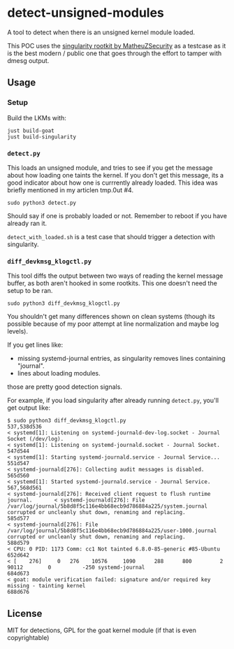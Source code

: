 # detect-unsigned-modules

A tool to detect when there is an unsigned kernel module loaded.

This POC uses the [singularity rootkit by MatheuZSecurity](https://github.com/MatheuZSecurity/Singularity/tree/main)
as a testcase as it is the best modern / public one that goes through the effort
to tamper with dmesg output.

## Usage

### Setup

Build the LKMs with:
```
just build-goat
just build-singularity
```

### `detect.py`

This loads an unsigned module, and tries to see if you get the message about
how loading one taints the kernel.
If you don't get this message, its a good indicator about how one is currrently
already loaded.
This idea was briefly mentioned in my articlen tmp.0ut #4.

```
sudo python3 detect.py
```

Should say if one is probably loaded or not.
Remember to reboot if you have already ran it.

`detect_with_loaded.sh` is a test case that should trigger a detection with
singularity.

### `diff_devkmsg_klogctl.py`

This tool diffs the output between two ways of reading the kernel message
buffer, as both aren't hooked in some rootkits.
This one doesn't need the setup to be ran.

```
sudo python3 diff_devkmsg_klogctl.py
```

You shouldn't get many differences shown on clean systems (though its possible
because of my poor attempt at line normalization and maybe log levels).

If you get lines like:
* missing systemd-journal entries, as singularity removes lines containing
  "journal".
* lines about loading modules.

those are pretty good detection signals.

For example, if you load singularity after already running `detect.py`, you'll
get output like:

```
$ sudo python3 diff_devkmsg_klogctl.py
537,538d536                                                                      < systemd[1]: Listening on systemd-journald-dev-log.socket - Journal Socket (/dev/log).
< systemd[1]: Listening on systemd-journald.socket - Journal Socket.             547d544                                                                          < systemd[1]: Starting systemd-journald.service - Journal Service...
551d547                                                                          < systemd-journald[276]: Collecting audit messages is disabled.                  565d560
< systemd[1]: Started systemd-journald.service - Journal Service.                567,568d561                                                                      < systemd-journald[276]: Received client request to flush runtime journal.       < systemd-journald[276]: File /var/log/journal/5b8d8f5c116e4bb68ecb9d786884a225/system.journal corrupted or uncleanly shut down, renaming and replacing.
585d577                                                                          < systemd-journald[276]: File /var/log/journal/5b8d8f5c116e4bb68ecb9d786884a225/user-1000.journal corrupted or uncleanly shut down, renaming and replacing.
588d579                                                                          < CPU: 0 PID: 1173 Comm: cc1 Not tainted 6.8.0-85-generic #85-Ubuntu             652d642
< [    276]     0   276    10576     1090      288      800         2    90112        0          -250 systemd-journal                                             684d673
< goat: module verification failed: signature and/or required key missing - tainting kernel                                                                       688d676
```

## License

MIT for detections, GPL for the goat kernel module (if that is even
copyrightable)
